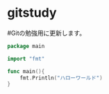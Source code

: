 # gitstudy

#Gitの勉強用に更新します。
```go
package main

import "fmt"

func main(){
	fmt.Println("ハローワールド")
}
```